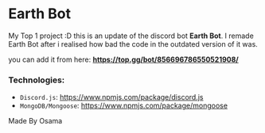 # Earth Bot

My Top 1 project :D this is an update of the discord bot **Earth Bot**.
I remade Earth Bot after i realised how bad the code in the outdated version of it was.

you can add it from here: **https://top.gg/bot/856696786550521908/**

### Technologies:
  * `Discord.js`: https://www.npmjs.com/package/discord.js
  * `MongoDB/Mongoose`: https://www.npmjs.com/package/mongoose

Made By Osama
